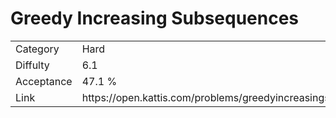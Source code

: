 # Greedy Increasing Subsequences

<table>
    <tr>
        <td>Category</td>
        <td>Hard</td>
    </tr>
    <tr>
        <td>Diffulty</td>
        <td>6.1</td>
    </tr>
    <tr>
        <td>Acceptance</td>
        <td>47.1 %</td>
    </tr>
    <tr>
        <td>Link</td>
        <td>https://open.kattis.com/problems/greedyincreasingsubsequences</td>
    </tr>
</table>